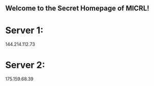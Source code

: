 ## Welcome to the Secret Homepage of MICRL!
# Server 1:
144.214.112.73
# Server 2:
175.159.68.39







